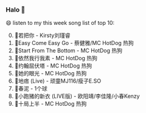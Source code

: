 

### Halo 👋

😄 listen to my this week song list of top 10:

0. 🌈若把你 - Kirsty刘瑾睿
1. 🌈Easy Come Easy Go - 蔡健雅/MC HotDog 热狗
2. 🌈Start From The Bottom - MC HotDog 热狗
3. 🌈依然我行我素 - MC HotDog 热狗
4. 🌈约翰屈伏塔 - MC HotDog 热狗
5. 🌈她的眼光 - MC HotDog 热狗
6. 🌈地痞 (Live) - 顽童MJ116/瘦子E.SO
7. 🌈春泥 - 1个球
8. 🌈小跑猪的新衣 (LIVE版) - 欧阳靖/李佳隆/小春Kenzy
9. 🌈十局上半 - MC HotDog 热狗

